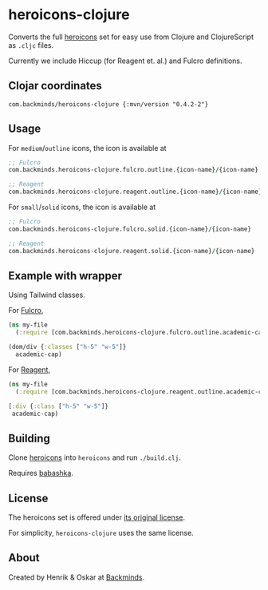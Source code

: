# heroicons-clojure

Converts the full [heroicons](https://heroicons.com) set for easy use from Clojure and ClojureScript as `.cljc` files.

Currently we include Hiccup (for Reagent et. al.) and Fulcro definitions.

## Clojar coordinates
```
com.backminds/heroicons-clojure {:mvn/version "0.4.2-2"}
```

## Usage

For `medium`/`outline` icons, the icon is available at

```clojure
;; Fulcro
com.backminds.heroicons-clojure.fulcro.outline.{icon-name}/{icon-name}

;; Reagent
com.backminds.heroicons-clojure.reagent.outline.{icon-name}/{icon-name}
```

For `small`/`solid` icons, the icon is available at

```clojure
;; Fulcro
com.backminds.heroicons-clojure.fulcro.solid.{icon-name}/{icon-name}

;; Reagent
com.backminds.heroicons-clojure.reagent.solid.{icon-name}/{icon-name}
```

## Example with wrapper
Using Tailwind classes.

For [Fulcro](https://github.com/fulcrologic/fulcro),

```clojure
(ns my-file
  (:require [com.backminds.heroicons-clojure.fulcro.outline.academic-cap :refer [academic-cap]]))

(dom/div {:classes ["h-5" "w-5"]}
  academic-cap)
```

For [Reagent](https://github.com/reagent-project/reagent),

```clojure
(ns my-file
  (:require [com.backminds.heroicons-clojure.reagent.outline.academic-cap :refer [academic-cap]]))

[:div {:class ["h-5" "w-5"]}
 academic-cap)
```

## Building

Clone [heroicons](https://github.com/tailwindlabs/heroicons) into `heroicons` and run `./build.clj`.

Requires [babashka](https://github.com/babashka/babashka).

## License

The heroicons set is offered under [its original license](https://github.com/tailwindlabs/heroicons).

For simplicity, `heroicons-clojure` uses the same license.

## About

Created by Henrik & Oskar at [Backminds](https://backminds.com).
